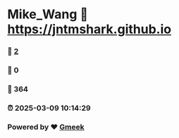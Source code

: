 # Mike_Wang :link: https://jntmshark.github.io 
### :page_facing_up: [2](https://jntmshark.github.io/tag.html) 
### :speech_balloon: 0 
### :hibiscus: 364 
### :alarm_clock: 2025-03-09 10:14:29 
### Powered by :heart: [Gmeek](https://github.com/Meekdai/Gmeek)
